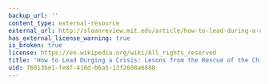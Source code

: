 ```yaml
---
backup_url: ''
content_type: external-resource
external_url: http://sloanreview.mit.edu/article/how-to-lead-during-a-crisis-lessons-from-the-rescue-of-the-chilean-miners/
has_external_license_warning: true
is_broken: true
license: https://en.wikipedia.org/wiki/All_rights_reserved
title: 'How to Lead Durging a Crisis: Lesons from the Rescue of the Chilean Miners'
uid: 76013be1-fe8f-410d-b6a5-13f2608a6888
---
```

